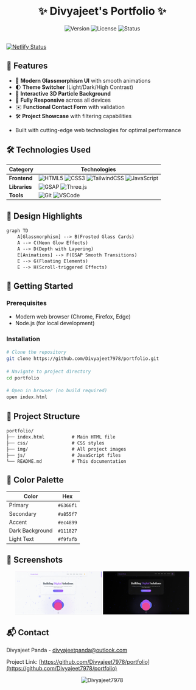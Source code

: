 # <div align="center">✨ Divyajeet's Portfolio ✨</div>

<div align="center">
  <img src="https://img.shields.io/badge/Version-1.0.0-blue" alt="Version">
  <img src="https://img.shields.io/badge/License-MIT-green" alt="License">
  <img src="https://img.shields.io/badge/Status-Live-brightgreen" alt="Status">
</div>

<br>

[![Netlify Status](https://api.netlify.com/api/v1/badges/e1fcaf21-9354-40c6-8ec1-857f83a385c5/deploy-status)](https://app.netlify.com/sites/divyajeet/deploys)

## 🌟 Features

- 🎨 **Modern Glassmorphism UI** with smooth animations
- 🌓 **Theme Switcher** (Light/Dark/High Contrast)
- 🚀 **Interactive 3D Particle Background**
- 📱 **Fully Responsive** across all devices
- ✉️ **Functional Contact Form** with validation
- 🛠 **Project Showcase** with filtering capabilities


+ Built with cutting-edge web technologies for optimal performance



## 🛠 Technologies Used

| Category        | Technologies                                                                 |
|-----------------|------------------------------------------------------------------------------|
| **Frontend**    | ![HTML5](https://img.shields.io/badge/-HTML5-E34F26?logo=html5&logoColor=white) ![CSS3](https://img.shields.io/badge/-CSS3-1572B6?logo=css3&logoColor=white) ![TailwindCSS](https://img.shields.io/badge/-TailwindCSS-38B2AC?logo=tailwind-css&logoColor=white) ![JavaScript](https://img.shields.io/badge/-JavaScript-F7DF1E?logo=javascript&logoColor=black) |
| **Libraries**   | ![GSAP](https://img.shields.io/badge/-GSAP-88CE02?logo=greensock&logoColor=white) ![Three.js](https://img.shields.io/badge/-Three.js-000000?logo=three.js&logoColor=white) |
| **Tools**       | ![Git](https://img.shields.io/badge/-Git-F05032?logo=git&logoColor=white) ![VSCode](https://img.shields.io/badge/-VSCode-007ACC?logo=visual-studio-code&logoColor=white) |

## 🎨 Design Highlights

```mermaid
graph TD
    A[Glassmorphism] --> B(Frosted Glass Cards)
    A --> C(Neon Glow Effects)
    A --> D(Depth with Layering)
    E[Animations] --> F(GSAP Smooth Transitions)
    E --> G(Floating Elements)
    E --> H(Scroll-triggered Effects)
```

## 🚀 Getting Started

### Prerequisites
- Modern web browser (Chrome, Firefox, Edge)
- Node.js (for local development)

### Installation
```bash
# Clone the repository
git clone https://github.com/Divyajeet7978/portfolio.git

# Navigate to project directory
cd portfolio

# Open in browser (no build required)
open index.html
```

## 📂 Project Structure
```
portfolio/
├── index.html          # Main HTML file
├── css/                # CSS styles
├── img/                # All project images
├── js/                 # JavaScript files
└── README.md           # This documentation
```

## 🌈 Color Palette
| Color          | Hex                                                                |
|----------------|--------------------------------------------------------------------|
| Primary        | `#6366f1` |
| Secondary      | `#a855f7` |
| Accent         | `#ec4899` |
| Dark Background| `#111827` |
| Light Text     | `#f9fafb` |

## 📸 Screenshots

<div align="center">
  <img src="https://github.com/Divyajeet7978/Portfolio_Redesigned/blob/main/img/1.png" width="45%" alt="Light Theme">
  <img src="https://github.com/Divyajeet7978/Portfolio_Redesigned/blob/main/img/2.png" width="45%" alt="Dark Theme">  
</div>

## 📬 Contact

Divyajeet Panda - divyajeetpanda@outlook.com

Project Link: [https://github.com/Divyajeet7978/portfolio](https://github.com/Divyajeet7978/portfolio)

<div align="center">
  <img src="https://komarev.com/ghpvc/?username=Divyajeet7978&label=Profile%20views&color=0e75b6&style=flat" alt="Divyajeet7978" /> 
</div>
